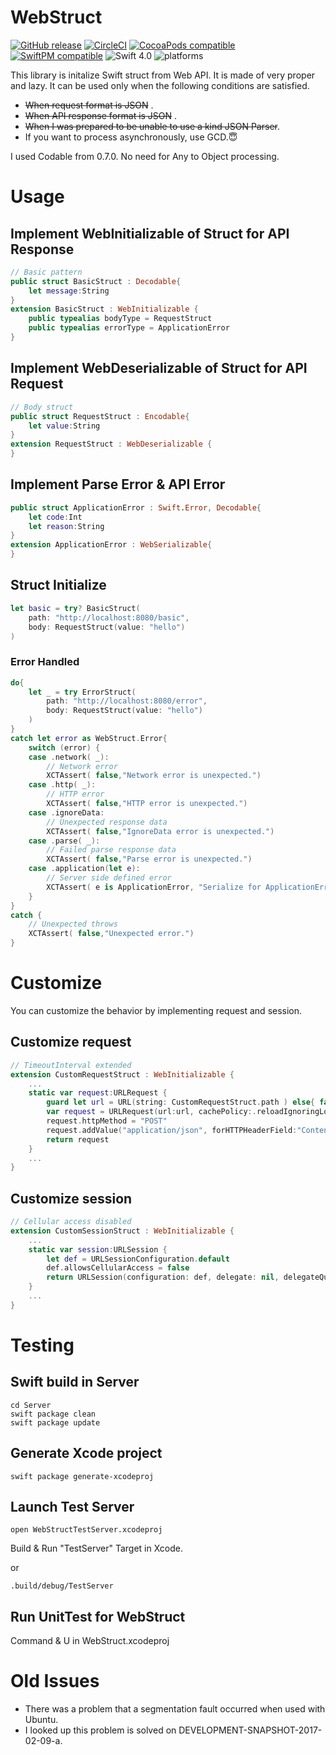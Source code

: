 # WebStruct
[![GitHub release](https://img.shields.io/github/release/iq3AddLi/WebStruct.svg)](https://github.com/iq3AddLi/WebStruct/releases)
[![CircleCI](https://circleci.com/gh/iq3addLi/WebStruct/tree/master.svg?style=shield)](https://circleci.com/gh/iq3addLi/WebStruct/tree/master)
[![CocoaPods compatible](https://img.shields.io/badge/pod_direct_only-compatible-blue.svg)](#)
[![SwiftPM compatible](https://img.shields.io/badge/SwiftPM-compatible-orange.svg)](#)
![Swift 4.0](https://img.shields.io/badge/Swift-4.0-orange.svg)
![platforms](https://img.shields.io/badge/platform-iOS%20%7C%20macOS%20%7C%20Linux-lightgrey.svg)



This library is initalize Swift struct from Web API.
It is made of very proper and lazy.
It can be used only when the following conditions are satisfied.

* ~~When request format is JSON~~ .
* ~~When API response format is JSON~~ .
* ~~When I was prepared to be unable to use a kind JSON Parser~~.
* If you want to process asynchronously, use GCD.😇

I used Codable from 0.7.0. No need for Any to Object processing.

# Usage

## Implement WebInitializable of Struct for API Response


```Swift
// Basic pattern
public struct BasicStruct : Decodable{
    let message:String
}
extension BasicStruct : WebInitializable {
    public typealias bodyType = RequestStruct
    public typealias errorType = ApplicationError
}
```

## Implement WebDeserializable of Struct for API Request

```Swift
// Body struct
public struct RequestStruct : Encodable{
    let value:String
}
extension RequestStruct : WebDeserializable {
}
```

## Implement Parse Error & API Error

```Swift
public struct ApplicationError : Swift.Error, Decodable{
    let code:Int
    let reason:String
}
extension ApplicationError : WebSerializable{
}
```

## Struct Initialize

```Swift
let basic = try? BasicStruct(
    path: "http://localhost:8080/basic",
    body: RequestStruct(value: "hello")
)
```

### Error Handled 
```Swift
do{
    let _ = try ErrorStruct(
        path: "http://localhost:8080/error",
        body: RequestStruct(value: "hello")
    )
}
catch let error as WebStruct.Error{
    switch (error) {
    case .network( _):
        // Network error
        XCTAssert( false,"Network error is unexpected.")
    case .http( _):
        // HTTP error
        XCTAssert( false,"HTTP error is unexpected.")
    case .ignoreData:
        // Unexpected response data
        XCTAssert( false,"IgnoreData error is unexpected.")
    case .parse( _):
        // Failed parse response data
        XCTAssert( false,"Parse error is unexpected.")
    case .application(let e):
        // Server side defined error
        XCTAssert( e is ApplicationError, "Serialize for ApplicationError is fail.")
    }
}
catch {
    // Unexpected throws
    XCTAssert( false,"Unexpected error.")
}
```

# Customize
You can customize the behavior by implementing request and session.

## Customize request
```Swift
// TimeoutInterval extended
extension CustomRequestStruct : WebInitializable {
    ...
	static var request:URLRequest {
        guard let url = URL(string: CustomRequestStruct.path ) else{ fatalError() }
        var request = URLRequest(url:url, cachePolicy:.reloadIgnoringLocalCacheData, timeoutInterval:10.0 )
        request.httpMethod = "POST"
        request.addValue("application/json", forHTTPHeaderField:"Content-Type")
        return request
    }
    ...
}
```

## Customize session
```Swift
// Cellular access disabled
extension CustomSessionStruct : WebInitializable {
    ...
    static var session:URLSession {
        let def = URLSessionConfiguration.default
        def.allowsCellularAccess = false
        return URLSession(configuration: def, delegate: nil, delegateQueue: nil)
    }
    ...
}
```

# Testing

## Swift build in Server
```
cd Server
swift package clean
swift package update
```

## Generate Xcode project
```
swift package generate-xcodeproj
```

## Launch Test Server
```
open WebStructTestServer.xcodeproj
```
Build & Run "TestServer" Target in Xcode.

or
```
.build/debug/TestServer
```

## Run UnitTest for WebStruct
Command & U in WebStruct.xcodeproj


# Old Issues
* There was a problem that a segmentation fault occurred when used with Ubuntu.
* I looked up this problem is solved on DEVELOPMENT-SNAPSHOT-2017-02-09-a.
